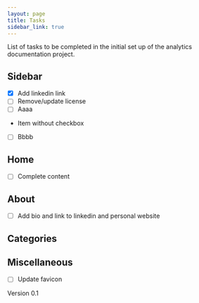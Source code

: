 ```yaml
---
layout: page
title: Tasks
sidebar_link: true
---
```


List of tasks to be completed in the initial set up of the analytics documentation project.

## Sidebar
- [x] Add linkedin link
- [ ] Remove/update license
- [ ] Aaaa
- Item without checkbox
* [ ] Bbbb

## Home
- [ ] Complete content

## About
- [ ] Add bio and link to linkedin and personal website

## Categories

## Miscellaneous
- [ ] Update favicon

Version 0.1
